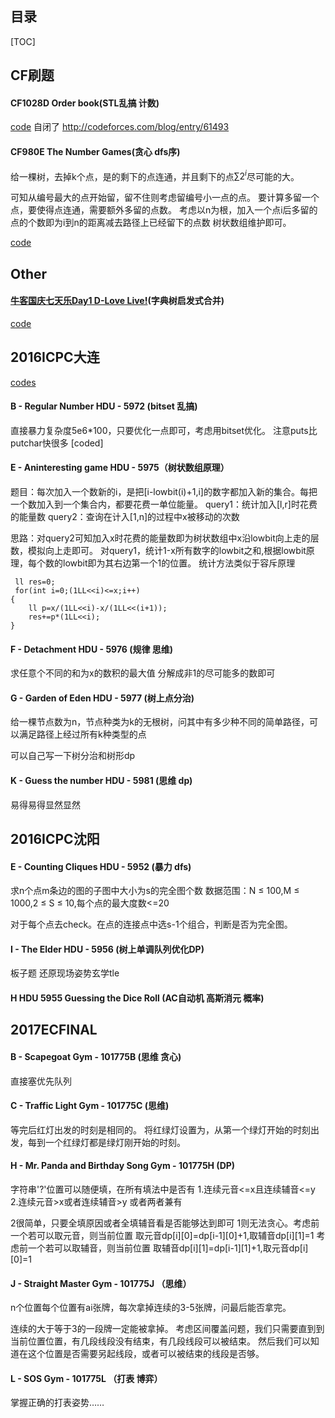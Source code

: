 目录
----
[TOC]

## CF刷题

#### CF1028D Order book(STL乱搞 计数)

[code](https://github.com/RandomVar/ACM/blob/master/cf%E6%9D%82%E9%A2%98/1028d.cpp)
自闭了
http://codeforces.com/blog/entry/61493

#### CF980E The Number Games(贪心 dfs序)

给一棵树，去掉k个点，是的剩下的点连通，并且剩下的点$\sum 2^{i}$尽可能的大。

可知从编号最大的点开始留，留不住则考虑留编号小一点的点。
要计算多留一个点，要使得点连通，需要额外多留的点数。
考虑以n为根，加入一个点i后多留的点的个数即为i到n的距离减去路径上已经留下的点数
树状数组维护即可。

[code](https://github.com/RandomVar/ACM/blob/master/cf%E6%9D%82%E9%A2%98/980E.%20The%20Number%20Games.cpp)


## Other

#### [牛客国庆七天乐Day1 D-Love Live!](https://www.nowcoder.com/acm/contest/201/D)(字典树启发式合并)

[code](https://github.com/RandomVar/ACM/blob/master/Contests/nowcoder/gouqing1/d.cpp)


## 2016ICPC大连

[codes](https://github.com/RandomVar/ACM/tree/master/Contests/%E5%8C%BA%E5%9F%9F%E8%B5%9B/16dalian)

#### B - Regular Number HDU - 5972 (bitset 乱搞)

直接暴力复杂度5e6*100，只要优化一点即可，考虑用bitset优化。
注意puts比putchar快很多
[coded]

#### E - Aninteresting game HDU - 5975（树状数组原理）

题目：每次加入一个数新的i，是把[i-lowbit(i)+1,i]的数字都加入新的集合。每把一个数加入到一个集合内，都要花费一单位能量。
query1：统计加入[l,r]时花费的能量数
query2：查询在计入[1,n]的过程中x被移动的次数

思路：对query2可知加入x时花费的能量数即为树状数组中x沿lowbit向上走的层数，模拟向上走即可。
对query1，统计1-x所有数字的lowbit之和,根据lowbit原理，每个数的lowbit即为其右边第一个1的位置。
统计方法类似于容斥原理
```
 ll res=0;
 for(int i=0;(1LL<<i)<=x;i++)
{
    ll p=x/(1LL<<i)-x/(1LL<<(i+1));
    res+=p*(1LL<<i);
}
```

#### F - Detachment HDU - 5976 (规律 思维)
求任意个不同的和为x的数积的最大值
分解成非1的尽可能多的数即可

#### G - Garden of Eden HDU - 5977 (树上点分治)
给一棵节点数为n，节点种类为k的无根树，问其中有多少种不同的简单路径，可以满足路径上经过所有k种类型的点

可以自己写一下树分治和树形dp

#### K - Guess the number HDU - 5981 (思维 dp)

易得易得显然显然

## 2016ICPC沈阳

#### E - Counting Cliques HDU - 5952 (暴力 dfs)

求n个点m条边的图的子图中大小为s的完全图个数
数据范围：N ≤ 100,M ≤ 1000,2 ≤ S ≤ 10,每个点的最大度数<=20

对于每个点去check。在点的连接点中选s-1个组合，判断是否为完全图。

#### I - The Elder HDU - 5956 (树上单调队列优化DP)

板子题
还原现场姿势玄学tle

#### H	HDU 5955 Guessing the Dice Roll (AC自动机 高斯消元 概率)


## 2017ECFINAL

#### B - Scapegoat Gym - 101775B (思维 贪心)

直接塞优先队列

#### C - Traffic Light Gym - 101775C (思维)

等完后红灯出发的时刻是相同的。
将红绿灯设置为，从第一个绿灯开始的时刻出发，每到一个红绿灯都是绿灯刚开始的时刻。

#### H - Mr. Panda and Birthday Song Gym - 101775H (DP)

字符串'?'位置可以随便填，在所有填法中是否有 1.连续元音<=x且连续辅音<=y
 2.连续元音>x或者连续辅音>y
或者两者兼有

2很简单，只要全填原因或者全填辅音看是否能够达到即可
1则无法贪心。考虑前一个若可以取元音，则当前位置 取元音dp[i][0]=dp[i-1][0]+1,取辅音dp[i][1]=1
考虑前一个若可以取辅音，则当前位置 取辅音dp[i][1]=dp[i-1][1]+1,取元音dp[i][0]=1


#### J - Straight Master Gym - 101775J （思维）

n个位置每个位置有ai张牌，每次拿掉连续的3-5张牌，问最后能否拿完。

连续的大于等于3的一段牌一定能被拿掉。
考虑区间覆盖问题，我们只需要直到到当前位置位置，有几段线段没有结束，有几段线段可以被结束。
然后我们可以知道在这个位置是否需要另起线段，或者可以被结束的线段是否够。

#### L - SOS Gym - 101775L （打表 博弈）

掌握正确的打表姿势……
